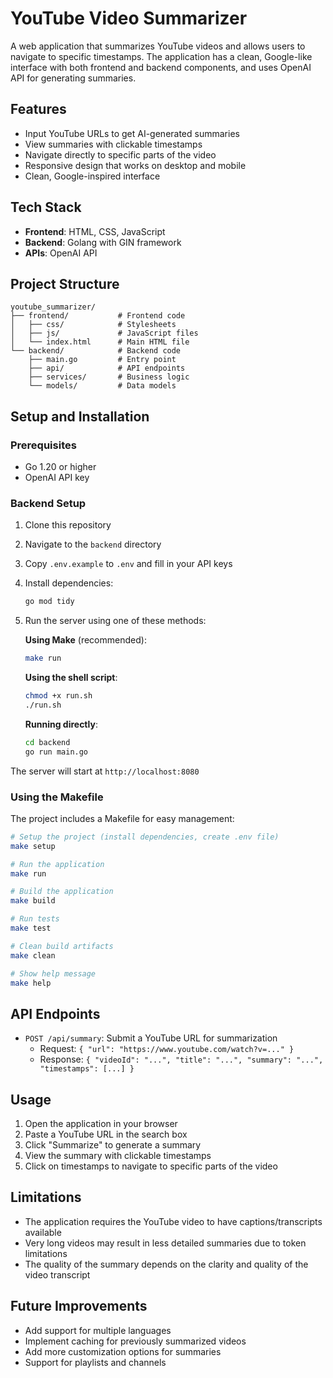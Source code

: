 # YouTube Video Summarizer

A web application that summarizes YouTube videos and allows users to navigate to specific timestamps. The application has a clean, Google-like interface with both frontend and backend components, and uses OpenAI API for generating summaries.

## Features

- Input YouTube URLs to get AI-generated summaries
- View summaries with clickable timestamps
- Navigate directly to specific parts of the video
- Responsive design that works on desktop and mobile
- Clean, Google-inspired interface

## Tech Stack

- **Frontend**: HTML, CSS, JavaScript
- **Backend**: Golang with GIN framework
- **APIs**: OpenAI API

## Project Structure

```
youtube_summarizer/
├── frontend/           # Frontend code
│   ├── css/            # Stylesheets
│   ├── js/             # JavaScript files
│   └── index.html      # Main HTML file
└── backend/            # Backend code
    ├── main.go         # Entry point
    ├── api/            # API endpoints
    ├── services/       # Business logic
    └── models/         # Data models
```

## Setup and Installation

### Prerequisites

- Go 1.20 or higher
- OpenAI API key

### Backend Setup

1. Clone this repository
2. Navigate to the `backend` directory
3. Copy `.env.example` to `.env` and fill in your API keys
4. Install dependencies:

   ```bash
   go mod tidy
   ```

5. Run the server using one of these methods:

   **Using Make** (recommended):

   ```bash
   make run
   ```

   **Using the shell script**:

   ```bash
   chmod +x run.sh
   ./run.sh
   ```

   **Running directly**:

   ```bash
   cd backend
   go run main.go
   ```

The server will start at `http://localhost:8080`

### Using the Makefile

The project includes a Makefile for easy management:

```bash
# Setup the project (install dependencies, create .env file)
make setup

# Run the application
make run

# Build the application
make build

# Run tests
make test

# Clean build artifacts
make clean

# Show help message
make help
```

## API Endpoints

- `POST /api/summary`: Submit a YouTube URL for summarization
  - Request: `{ "url": "https://www.youtube.com/watch?v=..." }`
  - Response: `{ "videoId": "...", "title": "...", "summary": "...", "timestamps": [...] }`

## Usage

1. Open the application in your browser
2. Paste a YouTube URL in the search box
3. Click "Summarize" to generate a summary
4. View the summary with clickable timestamps
5. Click on timestamps to navigate to specific parts of the video

## Limitations

- The application requires the YouTube video to have captions/transcripts available
- Very long videos may result in less detailed summaries due to token limitations
- The quality of the summary depends on the clarity and quality of the video transcript

## Future Improvements

- Add support for multiple languages
- Implement caching for previously summarized videos
- Add more customization options for summaries
- Support for playlists and channels
